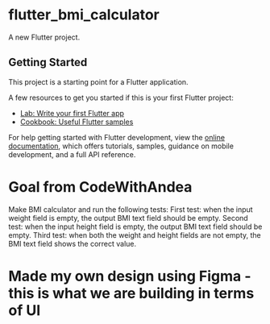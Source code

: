# flutter_bmi_calculator

A new Flutter project.

## Getting Started

This project is a starting point for a Flutter application.

A few resources to get you started if this is your first Flutter project:

- [Lab: Write your first Flutter app](https://docs.flutter.dev/get-started/codelab)
- [Cookbook: Useful Flutter samples](https://docs.flutter.dev/cookbook)

For help getting started with Flutter development, view the
[online documentation](https://docs.flutter.dev/), which offers tutorials,
samples, guidance on mobile development, and a full API reference.

# Goal from CodeWithAndea
Make BMI calculator and run the following tests:
First test: when the input weight field is empty, the output BMI text field should be empty.
Second test: when the input height field is empty, the output BMI text field should be empty.
Third test: when both the weight and height fields are not empty, the BMI text field shows the correct value.

# Made my own design using Figma - this is what we are building in terms of UI
